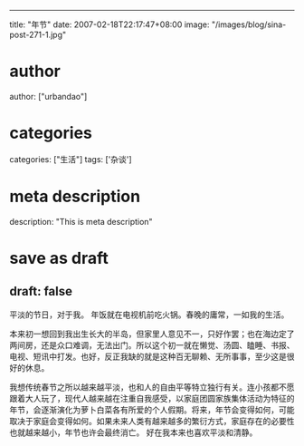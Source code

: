 
---
title: "年节"
date: 2007-02-18T22:17:47+08:00
image: "/images/blog/sina-post-271-1.jpg"
# author
author: ["urbandao"]
# categories
categories: ["生活"]
tags: ['杂谈']
# meta description
description: "This is meta description"
# save as draft
draft: false
---

平淡的节日，对于我。
年饭就在电视机前吃火锅。春晚的庸常，一如我的生活。

本来初一想回到我出生长大的半岛，但家里人意见不一，只好作罢；也在海边定了两间房，还是众口难调，无法出门。所以这个初一就在懒觉、汤圆、瞌睡、书报、电视、短讯中打发。也好，反正我缺的就是这种百无聊赖、无所事事，至少这是很好的休息。

我想传统春节之所以越来越平淡，也和人的自由平等特立独行有关。连小孩都不愿跟着大人玩了，现代人越来越在注重自我感受，以家庭团圆家族集体活动为特征的年节，会逐渐演化为萝卜白菜各有所爱的个人假期。将来，年节会变得如何，可能取决于家庭会变得如何。如果未来人类有越来越多的繁衍方式，家庭存在的必要性也就越来越小，年节也许会最终消亡。
好在我本来也喜欢平淡和清静。
